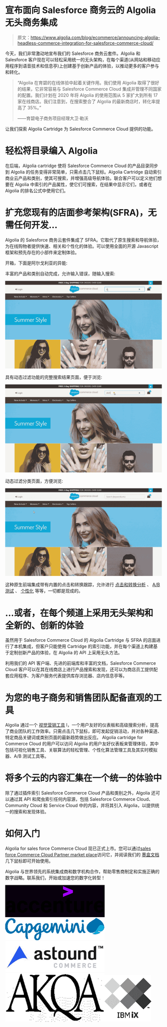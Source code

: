# 宣布面向 Salesforce 商务云的 Algolia 无头商务集成

> 原文：<https://www.algolia.com/blog/ecommerce/announcing-algolia-headless-commerce-integration-for-salesforce-commerce-cloud/>

今天，我们非常激动地宣布我们的 Salesforce 商务云套件。Algolia 和 Salesforce 客户现在可以轻松采用统一的无头架构，在每个渠道(从网站和移动应用程序到语音技术和信息亭)上创建基于创新产品的体验，以推动更多的客户参与和转化。

> “Algolia 在育碧的在线体验中起着关键作用。我们使用 Algolia 取得了很好的结果，它非常容易与 Salesforce Commerce Cloud 集成并管理不同国家的配置。我们计划在 2020 年将 Algolia 的使用范围从 5 家扩大到所有 17 家在线商店。我们注意到，在搜索整合了 Algolia 的最新商店时，转化率提高了 35%。”
> 
> ——育碧电子商务项目经理大卫·勒沃

让我们探索 Algolia Cartridge 为 Salesforce Commerce Cloud 提供的功能。

# [](#easily-index-your-catalogs-into-algolia)轻松将目录编入 Algolia

在后端，Algolia cartridge 使将 Salesforce Commerce Cloud 的产品目录同步到 Algolia 的任务变得非常简单，只需点击几下鼠标。Algolia Cartridge 自动索引商业云产品和类别，使其可搜索，并增强高级导航体验。联合客户可以定义他们想要在 Algolia 中索引的产品属性，使它们可搜索，在结果中显示它们，或者在 Algolia 的排名公式中使用它们。

# [](#augment-your-existing-storefront-reference-architecture-sfra-without-any-development-%e2%80%a6)扩充您现有的店面参考架构(SFRA)，无需任何开发…

Algolia 的 Salesforce 商务云套件集成了 SFRA。它取代了原生搜索和导航体验，为在线购物者提供快速、相关和个性化的体验。可以使用全面的开源 Javascript 框架和预先存在的小部件来定制体验。

开箱，下面是阿尔戈利亚的异能:

丰富的产品和类别自动完成，允许输入错误，随输入搜索:

![SSFC autocomplete](img/e395b45474dc371aedaea42f8abf7ee7.png)

具有动态过滤功能的完整搜索结果页面，便于浏览:

![2d gif](img/aa49dc7397d53cc28da2db8c2ab2b77a.png)

动态过滤分类页面，方便浏览:

![](img/2e3b435c573d3b7a4f6a1184ea8400e2.png)

这种原生前端集成带有内置的点击和转换跟踪，允许进行 [点击和转换分析](https://www.algolia.com/products/search-and-discovery/analytics/) 、 [A/B 测试](https://www.algolia.com/products/search-and-discovery/ab-testing/) 、 [个性化](https://www.algolia.com/products/search-and-discovery/personalization/) 等等，一切都是现成的。

# [](#%e2%80%a6-or-adopt-a-headless-architecture-and-power-brand-new-innovative-experiences-on-every-channel)…或者，在每个频道上采用无头架构和全新的、创新的体验

虽然用于 Salesforce Commerce Cloud 的 Algolia Cartridge 与 SFRA 的店面进行了本机集成，但客户只能使用 Cartridge 的索引功能，并在每个渠道上构建基于定制创新产品的体验，在 Algolia 的 API 上采用无头方法。

利用我们的 API 客户端、先进的前端库和丰富的文档，Salesforce Commerce Cloud 客户可以在其在线商店上进行产品搜索和发现，还可以为商店员工提供配套应用程序、为客户服务代表提供库存浏览器、店内信息亭等。

# [](#equip-your-e-commerce-and-merchandising-teams-with-intuitive-tools)为您的电子商务和销售团队配备直观的工具

Algolia 通过一个 [视觉营销工具](https://www.algolia.com/products/search-and-discovery/visual-merchandising-curation/) l，一个用户友好的仪表板和高级搜索分析，提高了商业团队的工作效率。只需点击几下鼠标，即可发起促销活动，并对各种渠道、特定商品关键词或类别页面的最新趋势做出反应。    Algolia cartridge for Commerce Cloud 的用户可以访问 Algolia 的用户友好仪表板来管理体验，其中包括可视化销售工具、关联算法的轻松管理、个性化算法管理工具及其实时模拟器、A/B 测试工具等。

# [](#bring-together-the-content-of-multiple-clouds-in-a-unified-experience)将多个云的内容汇集在一个统一的体验中

除了通过插件索引 Salesforce Commerce Cloud 产品和类别之外，Algolia 还可以通过其 API 和爬虫索引任何内容源，包括 Salesforce Commerce Cloud、Community Cloud 和 Service Cloud 中的内容，并将其引入 Algolia，以提供统一的搜索和发现体验。

# [](#how-to-get-started)如何入门

Algolia for sales force Commerce Cloud 现已正式上市。您可以通过[sales force Commerce Cloud Partner market place](https://www.salesforce.com/products/commerce-cloud/partner-marketplace/partners/algolia/)访问它，并阅读我们的 [墨盒文档](https://www.algolia.com/doc/integration/salesforce-commerce-cloud-b2c/getting-started/introduction/) 几下鼠标即可开始使用。

Algolia 与世界领先的系统集成商和数字机构合作，帮助零售商制定和实施正确的数字战略。联系我们，开始或加速您的数字化转型！

![accenture logo](img/3a3551c50cfb7cb170f29de6a5df182f.png)![](img/77420260d430a6ebaffafd94118f49a6.png)![](img/e4d53de3ec0fd3e04066769a07078aa3.png)![](img/631cee8c9a3a5c22036deb8b800f4f48.png)![](img/ad1423b358243a539a93d5c2f11c6a52.png)